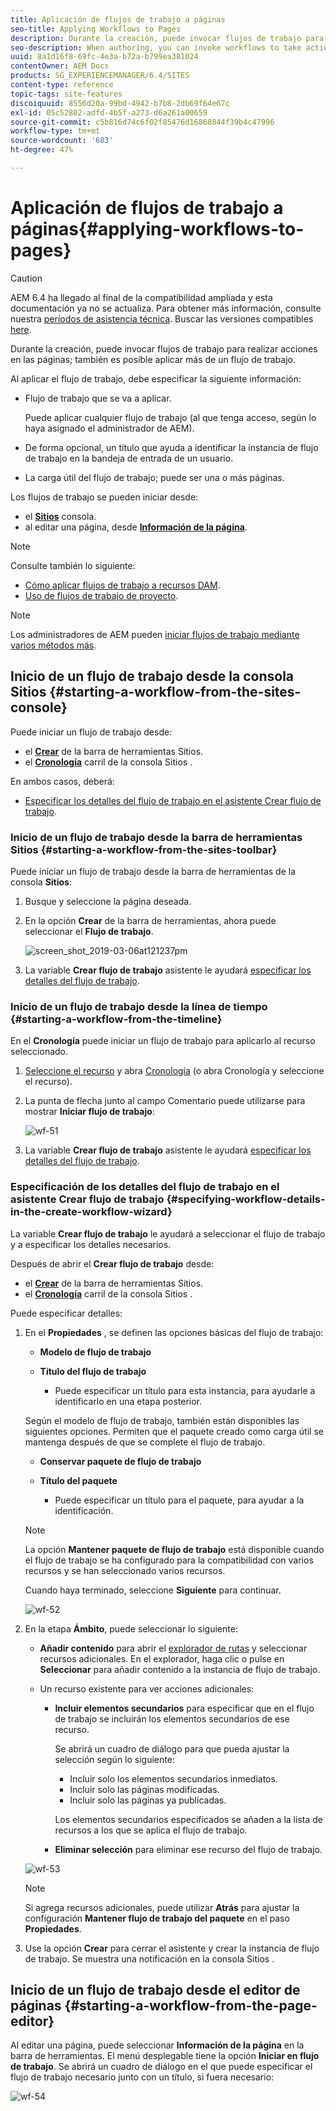 ```yaml
---
title: Aplicación de flujos de trabajo a páginas
seo-title: Applying Workflows to Pages
description: Durante la creación, puede invocar flujos de trabajo para realizar acciones en las páginas; también es posible aplicar más de un flujo de trabajo..
seo-description: When authoring, you can invoke workflows to take action on your pages; it is also possible to apply more than one workflow..
uuid: 8a1d16f8-69fc-4e3a-b72a-b799ea381024
contentOwner: AEM Docs
products: SG_EXPERIENCEMANAGER/6.4/SITES
content-type: reference
topic-tags: site-features
discoiquuid: 8556d20a-99bd-4942-b7b8-2db69f64e67c
exl-id: 05c52802-adfd-4b5f-a273-d6a261a00659
source-git-commit: c5b816d74c6f02f85476d16868844f39b4c47996
workflow-type: tm+mt
source-wordcount: '683'
ht-degree: 47%

---
```


# Aplicación de flujos de trabajo a páginas{#applying-workflows-to-pages}

>[!CAUTION]
>
>AEM 6.4 ha llegado al final de la compatibilidad ampliada y esta documentación ya no se actualiza. Para obtener más información, consulte nuestra [períodos de asistencia técnica](https://helpx.adobe.com/es/support/programs/eol-matrix.html). Buscar las versiones compatibles [here](https://experienceleague.adobe.com/docs/).

Durante la creación, puede invocar flujos de trabajo para realizar acciones en las páginas; también es posible aplicar más de un flujo de trabajo.

Al aplicar el flujo de trabajo, debe especificar la siguiente información:

* Flujo de trabajo que se va a aplicar.

   Puede aplicar cualquier flujo de trabajo (al que tenga acceso, según lo haya asignado el administrador de AEM).

* De forma opcional, un título que ayuda a identificar la instancia de flujo de trabajo en la bandeja de entrada de un usuario.
* La carga útil del flujo de trabajo; puede ser una o más páginas.

Los flujos de trabajo se pueden iniciar desde:

* el **[Sitios](#starting-a-workflow-from-the-sites-console)** consola.
* al editar una página, desde **[Información de la página](#starting-a-workflow-from-the-page-editor)**.

>[!NOTE]
>
>Consulte también lo siguiente:
>
>* [Cómo aplicar flujos de trabajo a recursos DAM](/help/assets/assets-workflow.md).
>* [Uso de flujos de trabajo de proyecto](/help/sites-authoring/projects-with-workflows.md).
>


>[!NOTE]
>
>Los administradores de AEM pueden [iniciar flujos de trabajo mediante varios métodos más](/help/sites-administering/workflows-starting.md).

## Inicio de un flujo de trabajo desde la consola Sitios {#starting-a-workflow-from-the-sites-console}

Puede iniciar un flujo de trabajo desde:

* el **[Crear](#starting-a-workflow-from-the-sites-toolbar)** de la barra de herramientas Sitios.
* el **[Cronología](#starting-a-workflow-from-the-timeline)** carril de la consola Sitios .

En ambos casos, deberá:

* [Especificar los detalles del flujo de trabajo en el asistente Crear flujo de trabajo](#specifying-workflow-details-in-the-create-workflow-wizard).

### Inicio de un flujo de trabajo desde la barra de herramientas Sitios {#starting-a-workflow-from-the-sites-toolbar}

Puede iniciar un flujo de trabajo desde la barra de herramientas de la consola **Sitios**:

1. Busque y seleccione la página deseada. 

1. En la opción **Crear** de la barra de herramientas, ahora puede seleccionar el **Flujo de trabajo**.

   ![screen_shot_2019-03-06at121237pm](assets/screen_shot_2019-03-06at121237pm.png)

1. La variable **Crear flujo de trabajo** asistente le ayudará [especificar los detalles del flujo de trabajo](#specifying-workflow-details-in-the-create-workflow-wizard).

### Inicio de un flujo de trabajo desde la línea de tiempo {#starting-a-workflow-from-the-timeline}

En el **Cronología** puede iniciar un flujo de trabajo para aplicarlo al recurso seleccionado.

1. [Seleccione el recurso](/help/sites-authoring/basic-handling.md#viewing-and-selecting-resources) y abra [Cronología](/help/sites-authoring/basic-handling.md#timeline) (o abra Cronología y seleccione el recurso).
1. La punta de flecha junto al campo Comentario puede utilizarse para mostrar **Iniciar flujo de trabajo**:

   ![wf-51](assets/wf-51.png)

1. La variable **Crear flujo de trabajo** asistente le ayudará [especificar los detalles del flujo de trabajo](#specifying-workflow-details-in-the-create-workflow-wizard).

### Especificación de los detalles del flujo de trabajo en el asistente Crear flujo de trabajo {#specifying-workflow-details-in-the-create-workflow-wizard}

La variable **Crear flujo de trabajo** le ayudará a seleccionar el flujo de trabajo y a especificar los detalles necesarios.

Después de abrir el **Crear flujo de trabajo** desde:

* el **[Crear](#starting-a-workflow-from-the-sites-toolbar)** de la barra de herramientas Sitios.
* el **[Cronología](#starting-a-workflow-from-the-timeline)** carril de la consola Sitios .

Puede especificar detalles:

1. En el **Propiedades** , se definen las opciones básicas del flujo de trabajo:

   * **Modelo de flujo de trabajo**
   * **Título del flujo de trabajo**

      * Puede especificar un título para esta instancia, para ayudarle a identificarlo en una etapa posterior.

   Según el modelo de flujo de trabajo, también están disponibles las siguientes opciones. Permiten que el paquete creado como carga útil se mantenga después de que se complete el flujo de trabajo.

   * **Conservar paquete de flujo de trabajo**
   * **Título del paquete**

      * Puede especificar un título para el paquete, para ayudar a la identificación.
   >[!NOTE]
   >
   >La opción **Mantener paquete de flujo de trabajo** está disponible cuando el flujo de trabajo se ha configurado para la compatibilidad con varios recursos y se han seleccionado varios recursos.[](/help/sites-developing/workflows-models.md#configuring-a-workflow-for-multi-resource-support)

   Cuando haya terminado, seleccione **Siguiente** para continuar.

   ![wf-52](assets/wf-52.png)

1. En la etapa **Ámbito**, puede seleccionar lo siguiente:

   * **Añadir contenido** para abrir el [explorador de rutas](/help/sites-authoring/author-environment-tools.md#path-browser) y seleccionar recursos adicionales. En el explorador, haga clic o pulse en **Seleccionar** para añadir contenido a la instancia de flujo de trabajo.
   * Un recurso existente para ver acciones adicionales:

      * **Incluir elementos secundarios** para especificar que en el flujo de trabajo se incluirán los elementos secundarios de ese recurso.

         Se abrirá un cuadro de diálogo para que pueda ajustar la selección según lo siguiente:

         * Incluir solo los elementos secundarios inmediatos.
         * Incluir solo las páginas modificadas.
         * Incluir solo las páginas ya publicadas.

         Los elementos secundarios especificados se añaden a la lista de recursos a los que se aplica el flujo de trabajo.

      * **Eliminar selección** para eliminar ese recurso del flujo de trabajo.

   ![wf-53](assets/wf-53.png)

   >[!NOTE]
   >
   >Si agrega recursos adicionales, puede utilizar **Atrás** para ajustar la configuración **Mantener flujo de trabajo del paquete** en el paso **Propiedades**.

1. Use la opción **Crear** para cerrar el asistente y crear la instancia de flujo de trabajo. Se muestra una notificación en la consola Sitios .

## Inicio de un flujo de trabajo desde el editor de páginas {#starting-a-workflow-from-the-page-editor}

Al editar una página, puede seleccionar **Información de la página** en la barra de herramientas. El menú desplegable tiene la opción **Iniciar en flujo de trabajo**. Se abrirá un cuadro de diálogo en el que puede especificar el flujo de trabajo necesario junto con un título, si fuera necesario: 

![wf-54](assets/wf-54.png)
